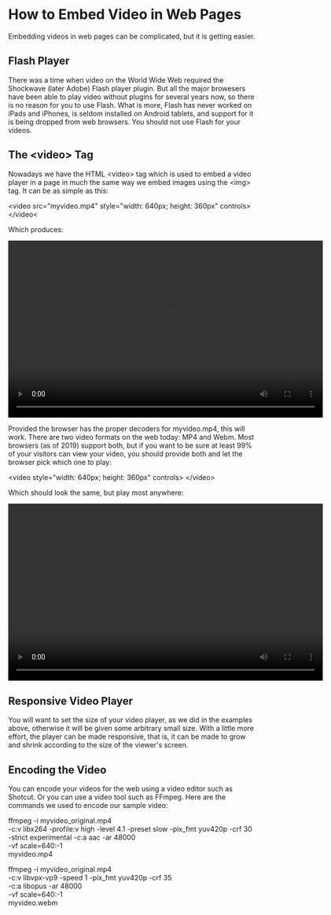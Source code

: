 # How to Embed Video in Web Pages

Embedding videos in web pages can be complicated, but it is getting easier.

## Flash Player

There was a time when video on the World Wide Web required the Shockwave (later
Adobe) Flash player plugin. But all the major browesers have been able to play
video without plugins for several years now, so there is no reason for you to
use Flash. What is more, Flash has never worked on iPads and iPhones, is seldom
installed on Android tablets, and support for it is being dropped from web
browsers. You should not use Flash for your videos.

## The &lt;video&gt; Tag

Nowadays we have the HTML &lt;video&gt; tag which is used to embed a video
player in a page in much the same way we embed images using the &lt;img&gt;
tag. It can be as simple as this:

  &lt;video src="myvideo.mp4" style="width: 640px; height: 360px" controls&gt;
  &lt;/video&lt;

Which produces:

  <video src="myvideo.mp4" style="width: 640px; height: 360px" controls>
  </video>

Provided the browser has the proper decoders for myvideo.mp4, this will work.
There are two video formats on the web today: MP4 and Webm. Most browsers (as
of 2019) support both, but if you want to be sure at least 99% of your visitors
can view your video, you should provide both and let the browser pick which
one to play:

  &lt;video style="width: 640px; height: 360px" controls&gt;
    <source src="myvideo.webm" type="video/webm">
    <source src="myvideo.mp4" type="video/mp4">
  &lt;/video&gt;

Which should look the same, but play most anywhere:

  <video style="width: 640px; height: 360px" controls>
    <source src="myvideo.webm" type="video/webm">
    <source src="myvideo.mp4" type="video/mp4">
 </video>

## Responsive Video Player

You will want to set the size of your video player, as we did in the
examples above, otherwise it will be given some arbitrary small size.
With a little more effort, the player can be made responsive, that
is, it can be made to grow and shrink according to the size of the
viewer's screen.

## Encoding the Video

You can encode your videos for the web using a video editor such as
Shotcut. Or you can use a video tool such as FFmpeg. Here are the
commands we used to encode our sample video:

 ffmpeg -i myvideo_original.mp4 \
  -c:v libx264 -profile:v high -level 4.1 -preset slow -pix_fmt yuv420p -crf 30 \
  -strict experimental -c:a aac -ar 48000 \
  -vf scale=640:-1 \
  myvideo.mp4

 ffmpeg -i myvideo_original.mp4 \
  -c:v libvpx-vp9 -speed 1 -pix_fmt yuv420p -crf 35 \
  -c:a libopus -ar 48000 \
  -vf scale=640:-1 \
  myvideo.webm

